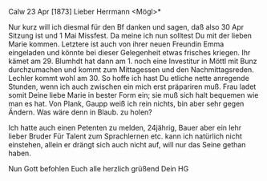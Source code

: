  Calw 23 Apr [1873]
Lieber Herrmann <Mögl>*

Nur kurz will ich diesmal für den Bf danken und sagen, daß also 30 Apr Sitzung ist und 1 Mai Missfest. Da meine ich nun solltest Du mit der lieben Marie kommen. Letztere ist auch von ihrer neuen Freundin Emma eingeladen und könnte bei dieser Gelegenheit etwas frisches kriegen. Ihr kämet am 29. Blumhdt hat dann am 1. noch eine Investitur in Möttl mit Bunz durchzumachen und kommt zum Mittagessen und den Nachmittagsreden. Lechler kommt wohl am 30. So hoffe ich hast Du etliche nette anregende Stunden, wenn ich auch zwischen ein mich erst präpariren muß. Frau ladet somit Deine liebe Marie in bester Form ein; sie muß sich halt bequemen wie man es hat. 
Von Plank, Gaupp weiß ich rein nichts, bin aber sehr gegen Ändern. Was wäre denn in Blaub. zu holen?

Ich hatte auch einen Petenten zu melden, 24jährig, Bauer aber ein lehr lieber Bruder Für Talent zum Sprachlernen etc. kann ich natürlich nicht einstehen, allein er drängt sich auch nicht auf, will nur das Seine gethan haben.

Nun Gott befohlen
 Euch alle herzlich grüßend
 Dein HG
